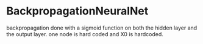 # BackpropagationNeuralNet
backpropagation done with a sigmoid function on both the hidden layer and the output layer. one node is hard coded and X0 is hardcoded.

